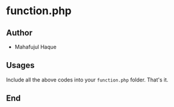# function.php

## Author

- Mahafujul Haque

## Usages 

Include all the above codes into your `function.php` folder. That's it.

## End

